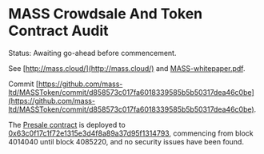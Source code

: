 # MASS Crowdsale And Token Contract Audit

Status: Awaiting go-ahead before commencement.

See [http://mass.cloud/](http://mass.cloud/) and [MASS-whitepaper.pdf](MASS-whitepaper.pdf).

Commit [https://github.com/mass-ltd/MASSToken/commit/d858573c017fa6018339585b5b50317dea46c0be](https://github.com/mass-ltd/MASSToken/commit/d858573c017fa6018339585b5b50317dea46c0be).

The [Presale contract](code-review/MASSTokenPreSale.md) is deployed to [0x63c0f17c1f72e1315e3d4f8a89a37d95f1314793](https://etherscan.io/address/0x63c0f17c1f72e1315e3d4f8a89a37d95f1314793#readContract), commencing from block 4014040 until block 4085220, and no security issues have been found.

